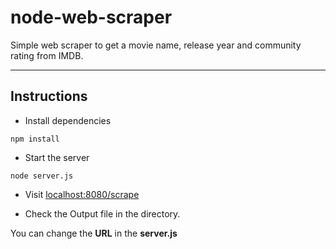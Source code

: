 node-web-scraper
================

Simple web scraper to get a movie name, release year and community rating from IMDB.

---

## Instructions

- Install dependencies

```
npm install
```

- Start the server

```
node server.js
```

- Visit <a href="localhost:8080/scrape">localhost:8080/scrape</a>

- Check the Output file in the directory.

You can change the **URL** in the **server.js**
